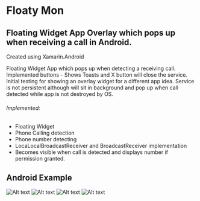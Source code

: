 # Floaty Mon

## Floating Widget App Overlay which pops up when receiving a call in Android.

Created using Xamarin.Android

Floating Widget App which pops up when detecting a receiving call.
Implemented buttons - Shows Toasts and X button will close the service.
Initial testing for showing an overlay widget for a different app idea.
Service is not persistent although will sit in background and pop up when call detected while app is not destroyed by OS.


###### Implemented:

 * Floating Widget
 * Phone Calling detection
 * Phone number detecting
 * LocaLocalBroadcastReceiver and BroadcastReceiver implementation
 * Becomes visible when call is detected and displays number if permission granted.
 
 
## Android Example
![Alt text](Screenshots/Andy01.png?raw=true "Android Example1") ![Alt text](Screenshots/Andy02.png?raw=true "Android Example2") ![Alt text](Screenshots/Andy03.png?raw=true "Android Example3") ![Alt text](Screenshots/Andy04.png?raw=true "Android Example4")

